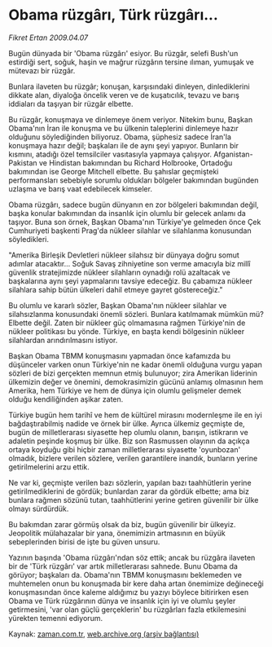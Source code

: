 # Obama rüzgârı, Türk rüzgârı...

*Fikret Ertan 2009.04.07*

<tr><td class="metin" colspan="2" style="padding-top: 20px; padding-left: 5px; padding-right: 10px;">Bugün dünyada bir 'Obama rüzgârı' esiyor. Bu rüzgâr, selefi Bush'un estirdiği sert, soğuk, haşin ve mağrur rüzgârın tersine ılıman, yumuşak ve mütevazı bir rüzgâr.</td></tr><tr><td class="metin" colspan="2" style="padding-top: 20px; padding-left: 5px; padding-right: 10px;"><p>Bunlara ilaveten bu rüzgâr; konuşan, karşısındaki dinleyen, dinlediklerini dikkate alan, diyaloğa öncelik veren ve de kuşatıcılık, tevazu ve barış iddiaları da taşıyan bir rüzgâr elbette.
<p> Bu rüzgâr, konuşmaya ve dinlemeye önem veriyor. Nitekim bunu, Başkan Obama'nın İran ile konuşma ve bu ülkenin taleplerini dinlemeye hazır olduğunu söylediğinden biliyoruz. Obama, şüphesiz sadece İran'la konuşmaya hazır değil; başkaları ile de aynı şeyi yapıyor. Bunların bir kısmını, atadığı özel temsilciler vasıtasıyla yapmaya çalışıyor. Afganistan-Pakistan ve Hindistan bakımından bu Richard Holbrooke, Ortadoğu bakımından ise George Mitchell elbette. Bu şahıslar geçmişteki performansları sebebiyle sorumlu oldukları bölgeler bakımından bugünden uzlaşma ve barış vaat edebilecek kimseler.
<p> Obama rüzgârı, sadece bugün dünyanın en zor bölgeleri bakımından değil, başka konular bakımından da insanlık için olumlu bir gelecek anlamı da taşıyor. Buna son örnek, Başkan Obama'nın Türkiye'ye gelmeden önce Çek Cumhuriyeti başkenti Prag'da nükleer silahlar ve silahlanma konusundan söyledikleri.
<p> "Amerika Birleşik Devletleri nükleer silahsız bir dünyaya doğru somut adımlar atacaktır... Soğuk Savaş zihniyetine son verme amacıyla biz millî güvenlik stratejimizde nükleer silahların oynadığı rolü azaltacak ve başkalarına aynı şeyi yapmalarını tavsiye edeceğiz. Bu çabamıza nükleer silahlara sahip bütün ülkeleri dahil etmeye gayret göstereceğiz."
<p> Bu olumlu ve kararlı sözler, Başkan Obama'nın nükleer silahlar ve silahsızlanma konusundaki önemli sözleri. Bunlara katılmamak mümkün mü? Elbette değil. Zaten bir nükleer güç olmamasına rağmen Türkiye'nin de nükleer politikası bu yönde. Türkiye, en başta kendi bölgesinin nükleer silahlardan arındırılmasını istiyor.
<p> Başkan Obama TBMM konuşmasını yapmadan önce kafamızda bu düşünceler varken onun Türkiye'nin ne kadar önemli olduğuna vurgu yapan sözleri de bizi gerçekten memnun etmiş bulunuyor; zira Amerikan liderinin ülkemizin değer ve önemini, demokrasimizin gücünü anlamış olmasının hem Amerika, hem Türkiye ve hem de dünya için olumlu gelişmeler demek olduğu kendiliğinden aşikar zaten.
<p> Türkiye bugün hem tarihî ve hem de kültürel mirasını modernleşme ile en iyi bağdaştırabilmiş nadide ve örnek bir ülke. Ayrıca ülkemiz geçmişte de, bugün de milletlerarası siyasette hep olumlu olanın, barışın, istikrarın ve adaletin peşinde koşmuş bir ülke. Biz son Rasmussen olayının da açıkça ortaya koyduğu gibi hiçbir zaman milletlerarası siyasette 'oyunbozan' olmadık, bizlere verilen sözlere, verilen garantilere inandık, bunların yerine getirilmelerini arzu ettik.
<p> Ne var ki, geçmişte verilen bazı sözlerin, yapılan bazı taahhütlerin yerine getirilmediklerini de gördük; bunlardan zarar da gördük elbette; ama biz bunlara rağmen sözünü tutan, taahhütlerini yerine getiren güvenilir bir ülke olmayı sürdürdük.
<p> Bu bakımdan zarar görmüş olsak da biz, bugün güvenilir bir ülkeyiz. Jeopolitik mülahazalar bir yana, önemimizin artmasının en büyük sebeplerinden birisi de işte bu güven unsuru.
<p> Yazının başında 'Obama rüzgârı'ndan söz ettik; ancak bu rüzgâra ilaveten bir de 'Türk rüzgârı' var artık milletlerarası sahnede. Bunu Obama da görüyor; başkaları da. Obama'nın TBMM konuşmasını beklemeden ve muhtemelen onun bu konuşmada bir kere daha artan önemimize değineceği konuşmasından önce kaleme aldığımız bu yazıyı böylece bitirirken esen Obama ve Türk rüzgârının dünya ve insanlık için iyi ve olumlu şeyler getirmesini, 'var olan güçlü gerçeklerin' bu rüzgârları fazla etkilemesini yürekten temenni ediyorum.<br/></p></p></p></p></p></p></p></p></p></p></td></tr>

Kaynak: [zaman.com.tr](http://zaman.com.tr/yazar.do?yazino=834604), [web.archive.org (arşiv bağlantısı)](http://web.archive.org/web/20090425205825/http://www.zaman.com.tr:80/yazar.do?yazino=834604)
